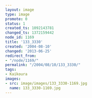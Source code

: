 ```yaml
---
layout: image
type: image
promote: 0
status: 1
created_ts: 1092143781
changed_ts: 1372159442
node_id: 1169
title: '133_3330'
created: '2004-08-10'
changed: '2013-06-25'
redirect_from:
- "/node/1169/"
permalink: "/2004/08/10/133_3330/"
tags:
- Kaikoura
images:
- src: image/images/133_3330-1169.jpg
  name: 133_3330-1169.jpg
---
```


